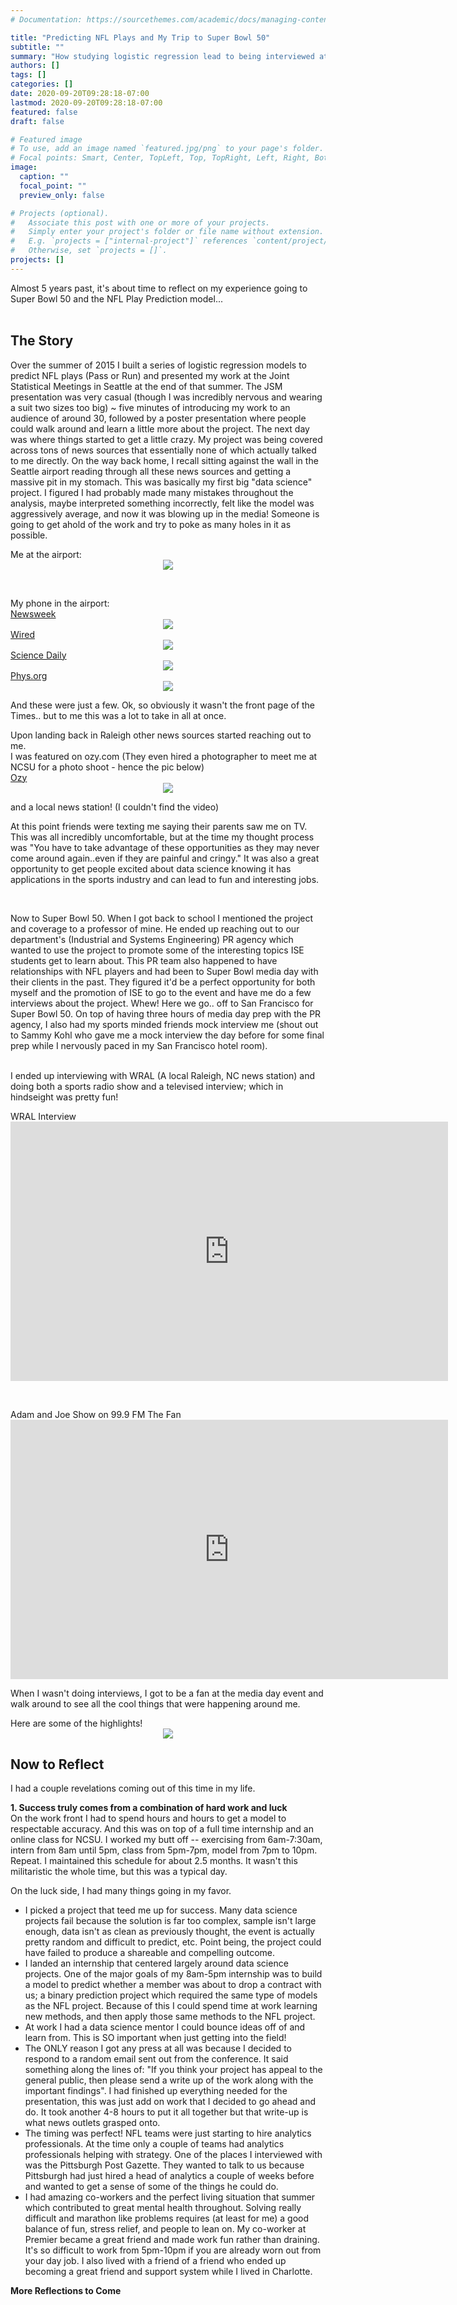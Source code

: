 ```yaml
---
# Documentation: https://sourcethemes.com/academic/docs/managing-content/

title: "Predicting NFL Plays and My Trip to Super Bowl 50"
subtitle: ""
summary: "How studying logistic regression lead to being interviewed at Superbowl 50"
authors: []
tags: []
categories: []
date: 2020-09-20T09:28:18-07:00
lastmod: 2020-09-20T09:28:18-07:00
featured: false
draft: false

# Featured image
# To use, add an image named `featured.jpg/png` to your page's folder.
# Focal points: Smart, Center, TopLeft, Top, TopRight, Left, Right, BottomLeft, Bottom, BottomRight.
image:
  caption: ""
  focal_point: ""
  preview_only: false

# Projects (optional).
#   Associate this post with one or more of your projects.
#   Simply enter your project's folder or file name without extension.
#   E.g. `projects = ["internal-project"]` references `content/project/deep-learning/index.md`.
#   Otherwise, set `projects = []`.
projects: []
---
```


Almost 5 years past, it's about time to reflect on my experience going to Super Bowl 50 and the NFL Play Prediction model... <br> <br>

## The Story

Over the summer of 2015 I built a series of logistic regression models to predict NFL plays (Pass or Run) and presented my work at the Joint Statistical Meetings in Seattle at the end of that summer. The JSM presentation was very casual (though I was incredibly nervous and wearing a suit two sizes too big) ~ five minutes of introducing my work to an audience of around 30, followed by a poster presentation where people could walk around and learn a little more about the project. The next day was where things started to get a little crazy. My project was being covered across tons of news sources that essentially none of which actually talked to me directly. On the way back home, I recall sitting against the wall in the Seattle airport reading through all these news sources and getting a massive pit in my stomach. This was basically my first big "data science" project. I figured I had probably made many mistakes throughout the analysis, maybe interpreted something incorrectly, felt like the model was aggressively average, and now it was blowing up in the media! Someone is going to get ahold of the work and try to poke as many holes in it as possible.

Me at the airport: <br>
<span style="display:block;text-align:center">![](./airport.png)</span>
 
 <br>

My phone in the airport: <br>
[Newsweek](https://www.newsweek.com/nfl-play-statistics-model-362242)
<span style="display:block;text-align:center">![](./newsweek.png)</span>
[Wired](https://www.wired.com/2016/01/football-coaches-are-turning-to-ai-for-help-calling-plays/)
<span style="display:block;text-align:center">![](./wired.png)</span>
[Science Daily](https://www.sciencedaily.com/releases/2015/08/150812103645.html)
<span style="display:block;text-align:center">![](./sciencedaily.png)</span>
[Phys.org](https://phys.org/news/2015-08-statistical-high-accuracy-play-calling-tendency.html)
<span style="display:block;text-align:center">![](./phys.png)</span>

And these were just a few.  Ok, so obviously it wasn't the front page of the Times.. but to me this was a lot to take in all at once. 

Upon landing back in Raleigh other news sources started reaching out to me. <br> 
I was featured on ozy.com (They even hired a photographer to meet me at NCSU for a photo shoot - hence the pic below) <br>
[Ozy](https://www.ozy.com/the-new-and-the-next/will-burton-reading-the-minds-of-nfl-coaches/64690/)
<span style="display:block;text-align:center">![](./ozy.png)</span>

and a local news station! (I couldn't find the video)



At this point friends were texting me saying their parents saw me on TV. This was all incredibly uncomfortable, but at the time my thought process was "You have to take advantage of these opportunities as they may never come around again..even if they are painful and cringy." It was also a great opportunity to get people excited about data science knowing it has applications in the sports industry and can lead to fun and interesting jobs. 

<br>

Now to Super Bowl 50. When I got back to school I mentioned the project and coverage to a professor of mine. He ended up reaching out to our department's (Industrial and Systems Engineering) PR agency which wanted to use the project to promote some of the interesting topics ISE students get to learn about. This PR team also happened to have relationships with NFL players and had been to Super Bowl media day with their clients in the past. They figured it'd be a perfect opportunity for both myself and the promotion of ISE to go to the event and have me do a few interviews about the project. Whew! Here we go.. off to San Francisco for Super Bowl 50. On top of having three hours of media day prep with the PR agency, I also had my sports minded friends mock interview me (shout out to Sammy Kohl who gave me a mock interview the day before for some final prep while I nervously paced in my San Francisco hotel room). <br> <br>

I ended up interviewing with WRAL (A local Raleigh, NC news station) and doing both a sports radio show and a televised interview;
which in hindseight was pretty fun!

WRAL Interview
 <span style="display:block;text-align:center"><iframe width="700" height="415" src="https://www.wralsportsfan.com/who-knew-this-guy-did-/15322384/" frameborder="0" allow="accelerometer; autoplay; encrypted-media; gyroscope; picture-in-picture" allowfullscreen></iframe></span>

<br>

Adam and Joe Show on 99.9 FM The Fan
 <span style="display:block;text-align:center"><iframe width="700" height="415" src="https://www.wralsportsfan.com/superbowl/audio/15321063/" frameborder="0" allow="accelerometer; autoplay; encrypted-media; gyroscope; picture-in-picture" allowfullscreen></iframe></span>

When I wasn't doing interviews, I got to be a fan at the media day event and walk around to see all the cool things that were happening around me. 

Here are some of the highlights!
<span style="display:block;text-align:center">![](./collage.png)</span>


## Now to Reflect

I had a couple revelations coming out of this time in my life. 

**1. Success truly comes from a combination of hard work and luck** <br>
On the work front I had to spend hours and hours to get a model to respectable accuracy. And this was on top of a full time internship and an online class for NCSU. I worked my butt off -- exercising from 6am-7:30am, intern from 8am until 5pm, class from 5pm-7pm, model from 7pm to 10pm. Repeat. I maintained this schedule for about 2.5 months. It wasn't this militaristic the whole time, but this was a typical day.


On the luck side, I had many things going in my favor. 
* I picked a project that teed me up for success. Many data science projects fail because the solution is far too complex, sample isn't large enough, data isn't as clean as previously thought, the event is actually pretty random and difficult to predict, etc. Point being, the project could have failed to produce a shareable and compelling outcome. 
* I landed an internship that centered largely around data science projects. One of the major goals of my 8am-5pm internship was to build a model to predict whether a member was about to drop a contract with us; a binary prediction project which required the same type of models as the NFL project. Because of this I could spend time at work learning new methods, and then apply those same methods to the NFL project.
* At work I had a data science mentor I could bounce ideas off of and learn from. This is SO important when just getting into the field! 
* The ONLY reason I got any press at all was because I decided to respond to a random email sent out from the conference. It said something along the lines of: "If you think your project has appeal to the general public, then please send a write up of the work along with the important findings". I had finished up everything needed for the presentation, this was just add on work that I decided to go ahead and do. It took another 4-8 hours to put it all together but that write-up is what news outlets grasped onto. 
* The timing was perfect! NFL teams were just starting to hire analytics professionals. At the time only a couple of teams had analytics professionals helping with strategy. One of the places I interviewed with was the Pittsburgh Post Gazette. They wanted to talk to us because Pittsburgh had just hired a head of analytics a couple of weeks before and wanted to get a sense of some of the things he could do. 
* I had amazing co-workers and the perfect living situation that summer which contributed to great mental health throughout. Solving really difficult and marathon like problems requires (at least for me) a good balance of fun, stress relief, and people to lean on. My co-worker at Premier became a great friend and made work fun rather than draining. It's so difficult to work from 5pm-10pm if you are already worn out from your day job. I also lived with a friend of a friend who ended up becoming a great friend and support system while I lived in Charlotte.

**More Reflections to Come**




